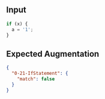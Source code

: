 
## Input
```javascript input
if (x) {
  a = '1';
}
```

## Expected Augmentation
```json expected augmentations
{
  "0-21-IfStatement": {
    "match": false
  }
}
```
